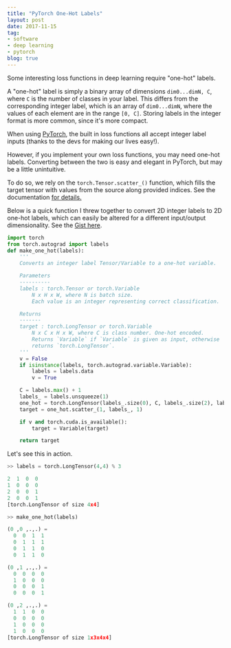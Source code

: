 ```yaml
---
title: "PyTorch One-Hot Labels"
layout: post
date: 2017-11-15
tag:
- software
- deep learning
- pytorch
blog: true
---
```


Some interesting loss functions in deep learning require "one-hot" labels.

A "one-hot" label is simply a binary array of dimensions `dim0...dimN, C`, where `C` is the number of classes in your label.
This differs from the corresponding integer label, which is an array of `dim0...dimN`, where the values of each element are in the range `[0, C]`. Storing labels in the integer format is more common, since it's more compact.

When using [PyTorch](https;//pytorch.org), the built in loss functions all accept integer label inputs (thanks to the devs for making our lives easy!).

However, if you implement your own loss functions, you may need one-hot labels. Converting between the two is easy and elegant in PyTorch, but may be a little unintuitive.

To do so, we rely on the `torch.Tensor.scatter_()` function, which fills the target tensor with values from the source along provided indices. See the documentation [for details.](http://pytorch.org/docs/master/tensors.html#torch.Tensor.scatter_)

Below is a quick function I threw together to convert 2D integer labels to 2D one-hot labels, which can easily be altered for a different input/output dimensionality.
See the [Gist here](https://gist.github.com/jacobkimmel/4ccdc682a45662e514997f724297f39f).

```python
import torch
from torch.autograd import labels
def make_one_hot(labels):
    '''
    Converts an integer label Tensor/Variable to a one-hot variable.

    Parameters
    ----------
    labels : torch.Tensor or torch.Variable
        N x H x W, where N is batch size.
        Each value is an integer representing correct classification.

    Returns
    -------
    target : torch.LongTensor or torch.Variable
        N x C x H x W, where C is class number. One-hot encoded.
        Returns `Variable` if `Variable` is given as input, otherwise
        returns `torch.LongTensor`.
    '''
    v = False
    if isinstance(labels, torch.autograd.variable.Variable):
        labels = labels.data
        v = True

    C = labels.max() + 1
    labels_ = labels.unsqueeze(1)
    one_hot = torch.LongTensor(labels_.size(0), C, labels_.size(2), labels_.size(3)).zero_()
    target = one_hot.scatter_(1, labels_, 1)

    if v and torch.cuda.is_available():
        target = Variable(target)

    return target
```


Let's see this in action.


```python
>> labels = torch.LongTensor(4,4) % 3

2  1  0  0
1  0  0  0
2  0  0  1
2  0  0  1
[torch.LongTensor of size 4x4]

>> make_one_hot(labels)

(0 ,0 ,.,.) =
  0  0  1  1
  0  1  1  1
  0  1  1  0
  0  1  1  0

(0 ,1 ,.,.) =
  0  0  0  0
  1  0  0  0
  0  0  0  1
  0  0  0  1

(0 ,2 ,.,.) =
  1  1  0  0
  0  0  0  0
  1  0  0  0
  1  0  0  0
[torch.LongTensor of size 1x3x4x4]
```
